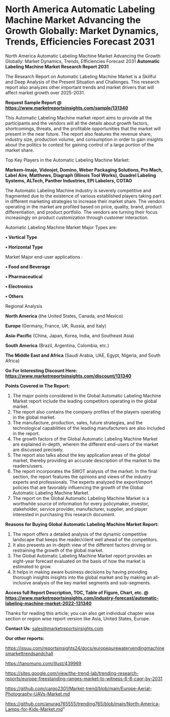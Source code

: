 # North America Automatic Labeling Machine Market Advancing the Growth Globally: Market Dynamics, Trends, Efficiencies Forecast 2031
North America Automatic Labeling Machine Market Advancing the Growth Globally: Market Dynamics, Trends, Efficiencies Forecast 2031
<strong>Automatic Labeling Machine Market Research Report 2031</strong>

The Research Report on Automatic Labeling Machine Market is a Skillful and Deep Analysis of the Present Situation and Challenges. This research report also analyzes other important trends and market drivers that will affect market growth over 2025-2031.

<strong>Request Sample Report @ <a href=https://www.marketreportsinsights.com/sample/131340>https://www.marketreportsinsights.com/sample/131340</a></strong>

This Automatic Labeling Machine market report aims to provide all the participants and the vendors will all the details about growth factors, shortcomings, threats, and the profitable opportunities that the market will present in the near future. The report also features the revenue share, industry size, production volume, and consumption in order to gain insights about the politics to contest for gaining control of a large portion of the market share.

Top Key Players in the Automatic Labeling Machine Market:

<strong>Markem-Imaje, Videojet, Domino, Weber Packaging Solutions, Pro Mach, Label Aire, Matthews, Diagraph (Illinois Tool Works), Quadrel Labeling Systems, ALTech, Panther Industries, EPI Labelers, COTAO</strong>

The Automatic Labeling Machine Industry is severely competitive and fragmented due to the existence of various established players taking part in different marketing strategies to increase their market share. The vendors operating in the market are profiled based on price, quality, brand, product differentiation, and product portfolio. The vendors are turning their focus increasingly on product customization through customer interaction.

Automatic Labeling Machine Market Major Types are:

<strong>• Vertical Type

• Horizontal Type</strong>

Market Major end-user applications :

<strong>• Food and Beverage

• Pharmaceutical

• Electronics

• Others</strong>

Regional Analysis

</u><strong><b>North America</b></strong> (the United States, Canada, and Mexico)

<strong><b>Europe </b></strong>(Germany, France, UK, Russia, and Italy)

<strong><b>Asia-Pacific</b></strong> (China, Japan, Korea, India, and Southeast Asia)

<strong><b>South America</b></strong> (Brazil, Argentina, Colombia, etc.)

<strong><b>The Middle East and Africa</b></strong> (Saudi Arabia, UAE, Egypt, Nigeria, and South Africa)

<strong>Go For Interesting Discount Here: <a href=https://www.marketreportsinsights.com/discount/131340>https://www.marketreportsinsights.com/discount/131340</a></strong>

<strong>Points Covered in The Report:</strong>
<ol>
  <li>The major points considered in the Global Automatic Labeling Machine Market report include the leading competitors operating in the global market.</li>
  <li>The report also contains the company profiles of the players operating in the global market.</li>
  <li>The manufacture, production, sales, future strategies, and the technological capabilities of the leading manufacturers are also included in the report.</li>
  <li>The growth factors of the Global Automatic Labeling Machine Market are explained in-depth, wherein the different end-users of the market are discussed precisely.</li>
  <li>The report also talks about the key application areas of the global market, thereby providing an accurate description of the market to the readers/users.</li>
  <li>The report incorporates the SWOT analysis of the market. In the final section, the report features the opinions and views of the industry experts and professionals. The experts analyzed the export/import policies that are favorably influencing the growth of the Global Automatic Labeling Machine Market.</li>
  <li>The report on the Global Automatic Labeling Machine Market is a worthwhile source of information for every policymaker, investor, stakeholder, service provider, manufacturer, supplier, and player interested in purchasing this research document.</li>
</ol>
<strong>Reasons for Buying Global Automatic Labeling Machine Market Report:</strong>

<ol>
  <li>The report offers a detailed analysis of the dynamic competitive landscape that keeps the reader/client well ahead of the competitors.</li>
  <li>It also presents an in-depth view of the different factors driving or restraining the growth of the global market.</li>
  <li>The Global Automatic Labeling Machine Market report provides an eight-year forecast evaluated on the basis of how the market is estimated to grow.</li>
  <li>It helps in making aware business decisions by having providing thorough insights insights into the global market and by making an all-inclusive analysis of the key market segments and sub-segments.</li>
</ol>
<strong>Access full Report Description, TOC, Table of Figure, Chart, etc. @ <a href=https://www.marketreportsinsights.com/industry-forecast/automatic-labeling-machine-market-2022-131340>https://www.marketreportsinsights.com/industry-forecast/automatic-labeling-machine-market-2022-131340</a></strong>


Thanks for reading this article; you can also get individual chapter wise section or region wise report version like Asia, United States, Europe.

<strong>Contact Us:</strong>
sales@marketreportsinsights.com

<strong>Our other reports:</strong>

<a href=https://issuu.com/reportsinsights24/docs/europepurewatervendingmachinesmarkettrendsandchall>https://issuu.com/reportsinsights24/docs/europepurewatervendingmachinesmarkettrendsandchall</a>

<a href=https://tanomuno.com/illust/439969>https://tanomuno.com/illust/439969</a>

<a href=https://sites.google.com/view/the-trend-lab/trending-research-reports/europe-freestanding-ranges-market-to-witness-6-8-cagr-by-2031>https://sites.google.com/view/the-trend-lab/trending-research-reports/europe-freestanding-ranges-market-to-witness-6-8-cagr-by-2031</a>

<a href=https://github.com/cargo2301/Market-trend/blob/main/Europe-Aerial-Photography-UAVs-Market.md>https://github.com/cargo2301/Market-trend/blob/main/Europe-Aerial-Photography-UAVs-Market.md</a>

<a href=https://github.com/anurag765555/trending765/blob/main/North-America-Lamps-for-Kids-Market.md>https://github.com/anurag765555/trending765/blob/main/North-America-Lamps-for-Kids-Market.md</a>"

